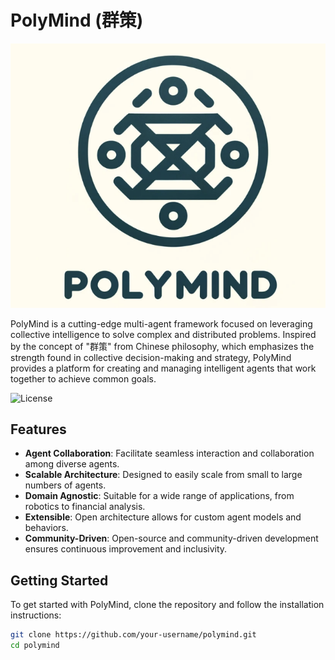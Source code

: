 # PolyMind (群策) 

![PolyMind Logo](images/polymind-logo.png)

PolyMind is a cutting-edge multi-agent framework focused on leveraging collective intelligence to solve complex and distributed problems. Inspired by the concept of "群策" from Chinese philosophy, which emphasizes the strength found in collective decision-making and strategy, PolyMind provides a platform for creating and managing intelligent agents that work together to achieve common goals.


![License](https://img.shields.io/badge/license-MIT-blue.svg)



## Features

- **Agent Collaboration**: Facilitate seamless interaction and collaboration among diverse agents.
- **Scalable Architecture**: Designed to easily scale from small to large numbers of agents.
- **Domain Agnostic**: Suitable for a wide range of applications, from robotics to financial analysis.
- **Extensible**: Open architecture allows for custom agent models and behaviors.
- **Community-Driven**: Open-source and community-driven development ensures continuous improvement and inclusivity.

## Getting Started

To get started with PolyMind, clone the repository and follow the installation instructions:

```bash
git clone https://github.com/your-username/polymind.git
cd polymind
```

